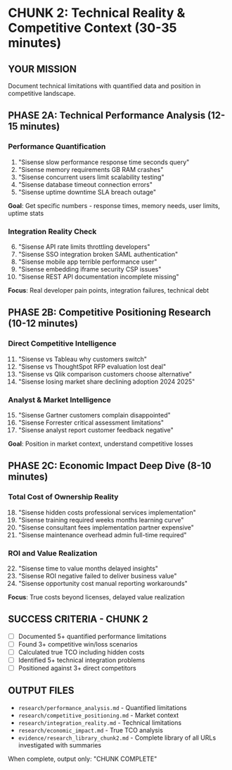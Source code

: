# CHUNK 2: Technical Reality & Competitive Context (30-35 minutes)

## YOUR MISSION
Document technical limitations with quantified data and position in competitive landscape.

## PHASE 2A: Technical Performance Analysis (12-15 minutes)

### Performance Quantification
1. "Sisense slow performance response time seconds query"
2. "Sisense memory requirements GB RAM crashes"
3. "Sisense concurrent users limit scalability testing"
4. "Sisense database timeout connection errors"
5. "Sisense uptime downtime SLA breach outage"

**Goal**: Get specific numbers - response times, memory needs, user limits, uptime stats

### Integration Reality Check
6. "Sisense API rate limits throttling developers"
7. "Sisense SSO integration broken SAML authentication"
8. "Sisense mobile app terrible performance user"
9. "Sisense embedding iframe security CSP issues"
10. "Sisense REST API documentation incomplete missing"

**Focus**: Real developer pain points, integration failures, technical debt

## PHASE 2B: Competitive Positioning Research (10-12 minutes)

### Direct Competitive Intelligence
11. "Sisense vs Tableau why customers switch"
12. "Sisense vs ThoughtSpot RFP evaluation lost deal"
13. "Sisense vs Qlik comparison customers choose alternative"
14. "Sisense losing market share declining adoption 2024 2025"

### Analyst & Market Intelligence
15. "Sisense Gartner customers complain disappointed"
16. "Sisense Forrester critical assessment limitations"
17. "Sisense analyst report customer feedback negative"

**Goal**: Position in market context, understand competitive losses

## PHASE 2C: Economic Impact Deep Dive (8-10 minutes)

### Total Cost of Ownership Reality
18. "Sisense hidden costs professional services implementation"
19. "Sisense training required weeks months learning curve"
20. "Sisense consultant fees implementation partner expensive"
21. "Sisense maintenance overhead admin full-time required"

### ROI and Value Realization
22. "Sisense time to value months delayed insights"
23. "Sisense ROI negative failed to deliver business value"
24. "Sisense opportunity cost manual reporting workarounds"

**Focus**: True costs beyond licenses, delayed value realization

## SUCCESS CRITERIA - CHUNK 2
- [ ] Documented 5+ quantified performance limitations
- [ ] Found 3+ competitive win/loss scenarios
- [ ] Calculated true TCO including hidden costs
- [ ] Identified 5+ technical integration problems
- [ ] Positioned against 3+ direct competitors

## OUTPUT FILES
- `research/performance_analysis.md` - Quantified limitations
- `research/competitive_positioning.md` - Market context
- `research/integration_reality.md` - Technical limitations
- `research/economic_impact.md` - True TCO analysis
- `evidence/research_library_chunk2.md` - Complete library of all URLs investigated with summaries

When complete, output only: "CHUNK COMPLETE"